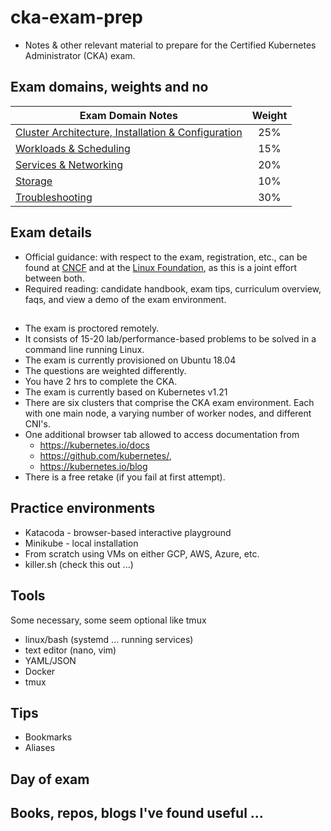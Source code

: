 # cka-exam-prep
- Notes & other relevant material to prepare for the Certified Kubernetes Administrator (CKA) exam.  
## Exam domains, weights and no
| Exam Domain Notes                                      | Weight |
|--------------------------------------------------------|:------:|
| [Cluster Architecture, Installation & Configuration](cluster-architecture-installation-and-configuration.md) |   25%  |
| [Workloads & Scheduling](workloads-and-scheduling.md)                             |   15%  |
| [Services & Networking](services-and-networking.md)                              |   20%  |
| [Storage](storage.md)                                            |   10%  |
| [Troubleshooting](troubleshooting.md)                                    |   30%  |

## Exam details
- Official guidance: with respect to the exam, registration, etc., can be found
  at [CNCF](https://www.cncf.io/certification/cka/) and at the [Linux  Foundation](https://training.linuxfoundation.org/certification/certified-kubernetes-administrator-cka/),
  as this is a joint effort between both. 
- Required reading: candidate handbook, exam tips, curriculum overview, faqs, and view a
  demo of the exam environment.

##  
- The exam is proctored remotely.
- It consists of 15-20 lab/performance-based problems to be solved in a command line running Linux.
- The exam is currently provisioned on Ubuntu 18.04
- The questions are weighted differently.
- You have 2 hrs to complete the CKA.
- The exam is currently based on Kubernetes v1.21 
- There are six clusters that comprise the CKA exam environment. Each with one
  main node, a varying number of worker nodes, and different CNI's.
- One additional browser tab allowed to access documentation from
  - https://kubernetes.io/docs
  - https://github.com/kubernetes/,
  - https://kubernetes.io/blog
- There is a free retake (if you fail at first attempt).

## Practice environments
- Katacoda - browser-based interactive playground
- Minikube - local installation
- From scratch using VMs on either GCP, AWS, Azure, etc.
- killer.sh (check this out ...)

## Tools
Some necessary, some seem optional like tmux
- linux/bash (systemd ... running services)
- text editor (nano, vim)
- YAML/JSON
- Docker
- tmux

## Tips 
- Bookmarks
- Aliases

## Day of exam

## Books, repos, blogs I've found useful ...

